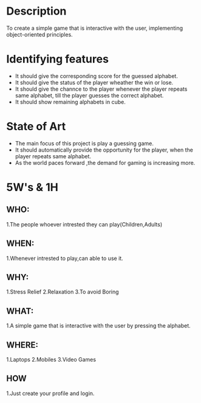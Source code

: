 
# Description
To create a simple game that is interactive with the user, implementing object-oriented principles.
# Identifying features
* It should give the corresponding score for the guessed alphabet.
* It should give the status of the player wheather the win or lose.
* It should give the channce to the player whenever the player repeats same alphabet, till the player guesses the correct alphabet.
* It should show remaining alphabets in cube.
# State of Art
* The main focus of this project is play a guessing game.
* It should automatically provide the opportunity for the player, when the player repeats same alphabet.
* As the world paces forward ,the demand for gaming is increasing more.
# 5W's & 1H
## WHO:
1.The people whoever intrested they can play(Children,Adults)
## WHEN:
1.Whenever intrested to play,can able to use it.
## WHY:
1.Stress Relief
2.Relaxation
3.To avoid Boring
## WHAT:
1.A simple game that is interactive with the user by pressing  the alphabet.
## WHERE:
1.Laptops
2.Mobiles
3.Video Games
## HOW
1.Just create your profile and login.

